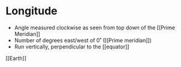 # Longitude

- Angle measured clockwise as seen from top down of the [[Prime Meridian]]
- Number of degrees east/west of 0˚ ([[Prime meridian]])
- Run vertically, perpendicular to the [[equator]]

[[Earth]]

